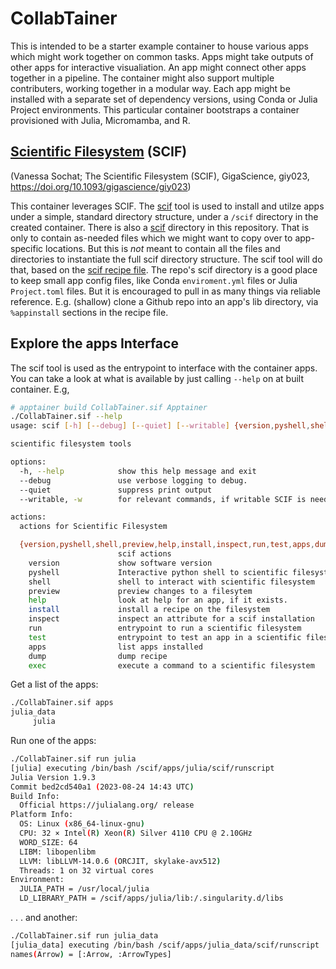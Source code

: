 # CollabTainer
This is intended to be a starter example container to house various apps which might
work together on common tasks. Apps might take outputs of other apps for interactive
visualiation. An app might connect other apps together in a pipeline. The container
might also support multiple contributers, working together in a modular way. Each app
might be installed with a separate set of dependency versions, using Conda or Julia
Project environments. This particular container bootstraps a container provisioned
with Julia, Micromamba, and R.

## [Scientific Filesystem](https://sci-f.github.io) (SCIF)
(Vanessa Sochat; The Scientific Filesystem (SCIF), GigaScience, giy023, https://doi.org/10.1093/gigascience/giy023)

This container leverages SCIF. The [scif](https://pypi.org/project/scif/) tool is used
to install and utilze apps under a simple, standard directory structure, under
a `/scif` directory in the created container. There is also a [scif](scif) directory in
this repository. That is only to contain as-needed files which we might want to copy over
to app-specific locations. But this is _not_ meant to contain all the files and directories
to instantiate the full scif directory structure. The scif tool will do that, based on the
[scif recipe file](collabtainer.scif). The repo's scif directory is a good place to keep small
app config files, like Conda `enviroment.yml` files or Julia `Project.toml` files. But it is encouraged
to pull in as many things via reliable reference. E.g. (shallow) clone a Github repo into an app's
lib directory, via `%appinstall` sections in the recipe file.

## Explore the apps Interface
The scif tool is used as the entrypoint to interface with the container apps. You can take a look
at what is available by just calling `--help` on at built container.
E.g,
```bash
# apptainer build CollabTainer.sif Apptainer
./CollabTainer.sif --help
usage: scif [-h] [--debug] [--quiet] [--writable] {version,pyshell,shell,preview,help,install,inspect,run,test,apps,dump,exec} ...

scientific filesystem tools

options:
  -h, --help            show this help message and exit
  --debug               use verbose logging to debug.
  --quiet               suppress print output
  --writable, -w        for relevant commands, if writable SCIF is needed

actions:
  actions for Scientific Filesystem

  {version,pyshell,shell,preview,help,install,inspect,run,test,apps,dump,exec}
                        scif actions
    version             show software version
    pyshell             Interactive python shell to scientific filesystem
    shell               shell to interact with scientific filesystem
    preview             preview changes to a filesytem
    help                look at help for an app, if it exists.
    install             install a recipe on the filesystem
    inspect             inspect an attribute for a scif installation
    run                 entrypoint to run a scientific filesystem
    test                entrypoint to test an app in a scientific filesystem
    apps                list apps installed
    dump                dump recipe
    exec                execute a command to a scientific filesystem
```
Get a list of the apps:
```bash
./CollabTainer.sif apps
julia_data
     julia
```

Run one of the apps:
```bash
./CollabTainer.sif run julia
[julia] executing /bin/bash /scif/apps/julia/scif/runscript
Julia Version 1.9.3
Commit bed2cd540a1 (2023-08-24 14:43 UTC)
Build Info:
  Official https://julialang.org/ release
Platform Info:
  OS: Linux (x86_64-linux-gnu)
  CPU: 32 × Intel(R) Xeon(R) Silver 4110 CPU @ 2.10GHz
  WORD_SIZE: 64
  LIBM: libopenlibm
  LLVM: libLLVM-14.0.6 (ORCJIT, skylake-avx512)
  Threads: 1 on 32 virtual cores
Environment:
  JULIA_PATH = /usr/local/julia
  LD_LIBRARY_PATH = /scif/apps/julia/lib:/.singularity.d/libs
```

. . . and another:
```bash
./CollabTainer.sif run julia_data
[julia_data] executing /bin/bash /scif/apps/julia_data/scif/runscript
names(Arrow) = [:Arrow, :ArrowTypes]
```
